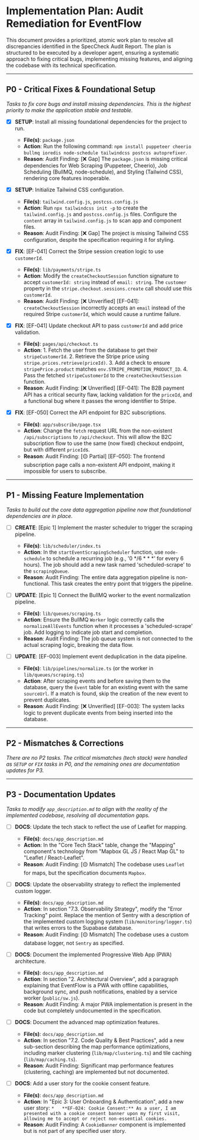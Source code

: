 # Implementation Plan: Audit Remediation for EventFlow

This document provides a prioritized, atomic work plan to resolve all discrepancies identified in the SpecCheck Audit Report. The plan is structured to be executed by a developer agent, ensuring a systematic approach to fixing critical bugs, implementing missing features, and aligning the codebase with its technical specification.

---

## P0 - Critical Fixes & Foundational Setup
*Tasks to fix core bugs and install missing dependencies. This is the highest priority to make the application stable and testable.*

- [x] **SETUP**: Install all missing foundational dependencies for the project to run.
    - **File(s)**: `package.json`
    - **Action**: Run the following command: `npm install puppeteer cheerio bullmq ioredis node-schedule tailwindcss postcss autoprefixer`.
    - **Reason**: Audit Finding: [❌ Gap] The `package.json` is missing critical dependencies for Web Scraping (Puppeteer, Cheerio), Job Scheduling (BullMQ, node-schedule), and Styling (Tailwind CSS), rendering core features inoperable.

- [x] **SETUP**: Initialize Tailwind CSS configuration.
    - **File(s)**: `tailwind.config.js`, `postcss.config.js`
    - **Action**: Run `npx tailwindcss init -p` to create the `tailwind.config.js` and `postcss.config.js` files. Configure the `content` array in `tailwind.config.js` to scan app and component files.
    - **Reason**: Audit Finding: [❌ Gap] The project is missing Tailwind CSS configuration, despite the specification requiring it for styling.

- [x] **FIX**: [EF-041] Correct the Stripe session creation logic to use `customerId`.
    - **File(s)**: `lib/payments/stripe.ts`
    - **Action**: Modify the `createCheckoutSession` function signature to accept `customerId: string` instead of `email: string`. The `customer` property in the `stripe.checkout.sessions.create` call should use this `customerId`.
    - **Reason**: Audit Finding: [❌ Unverified] [EF-041]: `createCheckoutSession` incorrectly accepts an `email` instead of the required Stripe `customerId`, which would cause a runtime failure.

- [x] **FIX**: [EF-041] Update checkout API to pass `customerId` and add price validation.
    - **File(s)**: `pages/api/checkout.ts`
    - **Action**: 1. Fetch the user from the database to get their `stripeCustomerId`. 2. Retrieve the Stripe price using `stripe.prices.retrieve(priceId)`. 3. Add a check to ensure `stripePrice.product` matches `env.STRIPE_PROMOTION_PRODUCT_ID`. 4. Pass the fetched `stripeCustomerId` to the `createCheckoutSession` function.
    - **Reason**: Audit Finding: [❌ Unverified] [EF-041]: The B2B payment API has a critical security flaw, lacking validation for the `priceId`, and a functional bug where it passes the wrong identifier to Stripe.

- [x] **FIX**: [EF-050] Correct the API endpoint for B2C subscriptions.
    - **File(s)**: `app/subscribe/page.tsx`
    - **Action**: Change the `fetch` request URL from the non-existent `/api/subscriptions` to `/api/checkout`. This will allow the B2C subscription flow to use the same (now fixed) checkout endpoint, but with different `priceId`s.
    - **Reason**: Audit Finding: [🟡 Partial] [EF-050]: The frontend subscription page calls a non-existent API endpoint, making it impossible for users to subscribe.

---

## P1 - Missing Feature Implementation
*Tasks to build out the core data aggregation pipeline now that foundational dependencies are in place.*

- [ ] **CREATE**: [Epic 1] Implement the master scheduler to trigger the scraping pipeline.
    - **File(s)**: `lib/scheduler/index.ts`
    - **Action**: In the `startEventScrapingScheduler` function, use `node-schedule` to schedule a recurring job (e.g., '0 */6 * * *' for every 6 hours). The job should add a new task named 'scheduled-scrape' to the `scrapingQueue`.
    - **Reason**: Audit Finding: The entire data aggregation pipeline is non-functional. This task creates the entry point that triggers the pipeline.

- [ ] **UPDATE**: [Epic 1] Connect the BullMQ worker to the event normalization pipeline.
    - **File(s)**: `lib/queues/scraping.ts`
    - **Action**: Ensure the BullMQ `Worker` logic correctly calls the `normalizeAllEvents` function when it processes a 'scheduled-scrape' job. Add logging to indicate job start and completion.
    - **Reason**: Audit Finding: The job queue system is not connected to the actual scraping logic, breaking the data flow.

- [ ] **UPDATE**: [EF-003] Implement event deduplication in the data pipeline.
    - **File(s)**: `lib/pipelines/normalize.ts` (or the worker in `lib/queues/scraping.ts`)
    - **Action**: After scraping events and before saving them to the database, query the `Event` table for an existing event with the same `sourceUrl`. If a match is found, skip the creation of the new event to prevent duplicates.
    - **Reason**: Audit Finding: [❌ Unverified] [EF-003]: The system lacks logic to prevent duplicate events from being inserted into the database.

---

## P2 - Mismatches & Corrections
*There are no P2 tasks. The critical mismatches (tech stack) were handled as `SETUP` or `FIX` tasks in P0, and the remaining ones are documentation updates for P3.*

---

## P3 - Documentation Updates
*Tasks to modify `app_description.md` to align with the reality of the implemented codebase, resolving all documentation gaps.*

- [ ] **DOCS**: Update the tech stack to reflect the use of Leaflet for mapping.
    - **File(s)**: `docs/app_description.md`
    - **Action**: In the "Core Tech Stack" table, change the "Mapping" component's technology from "Mapbox GL JS / React Map GL" to "Leaflet / React-Leaflet".
    - **Reason**: Audit Finding: [🟡 Mismatch] The codebase uses `Leaflet` for maps, but the specification documents `Mapbox`.

- [ ] **DOCS**: Update the observability strategy to reflect the implemented custom logger.
    - **File(s)**: `docs/app_description.md`
    - **Action**: In section "7.3. Observability Strategy", modify the "Error Tracking" point. Replace the mention of Sentry with a description of the implemented custom logging system (`lib/monitoring/logger.ts`) that writes errors to the Supabase database.
    - **Reason**: Audit Finding: [🟡 Mismatch] The codebase uses a custom database logger, not `Sentry` as specified.

- [ ] **DOCS**: Document the implemented Progressive Web App (PWA) architecture.
    - **File(s)**: `docs/app_description.md`
    - **Action**: In section "2. Architectural Overview", add a paragraph explaining that EventFlow is a PWA with offline capabilities, background sync, and push notifications, enabled by a service worker (`public/sw.js`).
    - **Reason**: Audit Finding: A major PWA implementation is present in the code but completely undocumented in the specification.

- [ ] **DOCS**: Document the advanced map optimization features.
    - **File(s)**: `docs/app_description.md`
    - **Action**: In section "7.2. Code Quality & Best Practices", add a new sub-section describing the map performance optimizations, including marker clustering (`lib/map/clustering.ts`) and tile caching (`lib/map/caching.ts`).
    - **Reason**: Audit Finding: Significant map performance features (clustering, caching) are implemented but not documented.

- [ ] **DOCS**: Add a user story for the cookie consent feature.
    - **File(s)**: `docs/app_description.md`
    - **Action**: In "Epic 3: User Onboarding & Authentication", add a new user story: `*   **EF-024: Cookie Consent:** As a user, I am presented with a cookie consent banner upon my first visit, allowing me to accept or reject non-essential cookies.`
    - **Reason**: Audit Finding: A `CookieBanner` component is implemented but is not part of any specified user story.